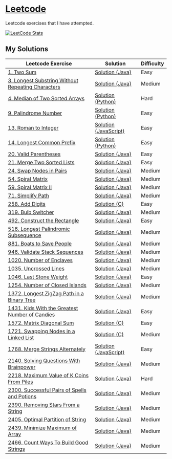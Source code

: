 # [Leetcode](https://leetcode.com/)

Leetcode exercises that I have attempted.

[![LeetCode Stats](https://leetcard.jacoblin.cool/carlintyj?theme=dark&extension=activity)](https://leetcard.jacoblin.cool/carlintyj?theme=dark&extension=activity)

## My Solutions
Leetcode Exercise|Solution|Difficulty
-----------------|---------|-----------
[1. Two Sum](https://leetcode.com/problems/two-sum/) | [Solution (Java)](https://github.com/Carlintyj/Leetcode/blob/main/1.%20TwoSum/src/Solution.java) | Easy
[3. Longest Substring Without Repeating Characters](https://leetcode.com/problems/longest-substring-without-repeating-characters/) | [Solution (Java)](https://github.com/Carlintyj/Leetcode/blob/main/3.%20Longest%20Substring%20Without%20Repeating%20Characters/src/Solution.java)| Medium
[4. Median of Two Sorted Arrays](https://leetcode.com/problems/median-of-two-sorted-arrays) | [Solution (Python)](https://github.com/Carlintyj/Leetcode/blob/main/4.%20Median%20of%20Two%20Sorted%20Arrays/Solution.py) | Hard
[9. Palindrome Number](https://leetcode.com/problems/palindrome-number/) | [Solution (Python)](https://github.com/Carlintyj/Leetcode/blob/main/9.%20Palindrome%20Number/Solution.py) | Easy
[13. Roman to Integer](https://leetcode.com/problems/roman-to-integer/) | [Solution (JavaScript)](https://github.com/Carlintyj/Leetcode/blob/main/13.%20Roman%20to%20Integer/Solution.js) | Easy
[14. Longest Common Prefix](https://leetcode.com/problems/longest-common-prefix/) | [Solution (Python)](https://github.com/Carlintyj/Leetcode/blob/main/14.%20Longest%20Common%20Prefix/Solution.py) | Easy
[20. Valid Parentheses](https://leetcode.com/problems/valid-parentheses/) | [Solution (Java)](https://github.com/Carlintyj/Leetcode/blob/main/20.%20Valid%20Parentheses/src/Solution.java) | Easy
[21. Merge Two Sorted Lists](https://leetcode.com/problems/merge-two-sorted-lists) | [Solution (Java)](https://github.com/Carlintyj/Leetcode/blob/main/21.%20Merge%20Two%20Sorted%20Lists/src/Solution%20(Recursion).java) | Easy
[24. Swap Nodes in Pairs](https://leetcode.com/problems/swap-nodes-in-pairs/) | [Solution (Java)](https://github.com/Carlintyj/Leetcode/blob/main/24.%20Swap%20Nodes%20in%20Pairs/Solution.c) | Medium
[54. Spiral Matrix](https://leetcode.com/problems/spiral-matrix/) | [Solution (Java)](https://github.com/Carlintyj/Leetcode/blob/main/54.%20Spiral%20Matrix/Solution.java) | Medium
[59. Spiral Matrix II](https://leetcode.com/problems/spiral-matrix-ii/) | [Solution (Java)](https://github.com/Carlintyj/Leetcode/blob/main/59.%20Spiral%20Matrix%20II/Solution.java) | Medium
[71. Simplify Path](https://leetcode.com/problems/simplify-path/) | [Solution (Java)](https://github.com/Carlintyj/Leetcode/blob/main/258.%20Add%20Digits/258.%20Add%20Digits.c) | Medium
[258. Add Digits](https://leetcode.com/problems/add-digits/) | [Solution (C)](https://github.com/Carlintyj/Leetcode/blob/main/71.%20Simplify%20Path/src/Solution.java) | Easy
[319. Bulb Switcher](https://leetcode.com/problems/bulb-switcher/) | [Solution (Java)](https://github.com/Carlintyj/Leetcode/blob/b76e6477702bbbc0b100953c373a28c1dd6fa286/319.%20Bulb%20Switcher/319.%20Bulb%20Switcher.java) | Medium
[492. Construct the Rectangle](https://leetcode.com/problems/construct-the-rectangle/) | [Solution (Java)](https://github.com/Carlintyj/Leetcode/blob/main/492.%20Construct%20the%20Rectangle/src/Solution.java) | Easy
[516. Longest Palindromic Subsequence](https://leetcode.com/problems/longest-palindromic-subsequence/) | [Solution (Java)](https://github.com/Carlintyj/Leetcode/blob/main/516.%20Longest%20Palindromic%20Subsequence/src/Solution.java)| Medium
[881. Boats to Save People](https://leetcode.com/problems/boats-to-save-people/) | [Solution (Java)](https://github.com/Carlintyj/Leetcode/blob/main/881.%20Boats%20to%20Save%20People/src/Solution.java) | Medium
[946. Validate Stack Sequences](https://leetcode.com/problems/validate-stack-sequences/) | [Solution (Java)](https://github.com/Carlintyj/Leetcode/blob/main/946.%20Validate%20Stack%20Sequences/src/Solution.java) | Medium
[1020. Number of Enclaves](https://leetcode.com/problems/number-of-enclaves/) | [Solution (Java)](https://github.com/Carlintyj/Leetcode/blob/main/1020.%20Number%20of%20Enclaves/src/Solution.java) | Medium
[1035. Uncrossed Lines](https://leetcode.com/problems/uncrossed-lines/) | [Solution (Java)](https://github.com/Carlintyj/Leetcode/blob/main/1035.%20Uncrossed%20Lines/Solution.java) | Medium
[1046. Last Stone Weight](https://leetcode.com/problems/last-stone-weight/) | [Solution (Java)](https://github.com/Carlintyj/Leetcode/blob/main/1046.%20Last%20Stone%20Weight/Solution.java) | Easy
[1254. Number of Closed Islands](https://leetcode.com/problems/number-of-closed-islands/) | [Solution (Java)](https://github.com/Carlintyj/Leetcode/blob/main/1254.%20Number%20of%20Closed%20Islands/src/Solution.java) | Medium
[1372. Longest ZigZag Path in a Binary Tree](https://leetcode.com/problems/longest-zigzag-path-in-a-binary-tree/) | [Solution (Java)](https://github.com/Carlintyj/Leetcode/blob/main/1372.%20Longest%20ZigZag%20Path%20in%20a%20Binary%20Tree/src/Solution.java) | Medium
[1431. Kids With the Greatest Number of Candies](https://leetcode.com/problems/kids-with-the-greatest-number-of-candies/) | [Solution (Java)](https://github.com/Carlintyj/Leetcode/blob/main/1431.%20Kids%20With%20the%20Greatest%20Number%20of%20Candies/src/Solution.java) | Easy
[1572. Matrix Diagonal Sum](https://leetcode.com/problems/matrix-diagonal-sum) | [Solution (C)](https://github.com/Carlintyj/Leetcode/blob/main/1572.%20Matrix%20Diagonal%20Sum/Solution.c) | Easy
[1721. Swapping Nodes in a Linked List](https://leetcode.com/problems/swapping-nodes-in-a-linked-list/) | [Solution (C)](https://github.com/Carlintyj/Leetcode/blob/main/1721.%20Swapping%20Nodes%20in%20a%20Linked%20List/Solution.c) | Medium
[1768. Merge Strings Alternately](https://leetcode.com/problems/merge-strings-alternately/) | [Solution (JavaScript)](https://github.com/Carlintyj/Leetcode/blob/main/1768.%20Merge%20Strings%20Alternately/Solution.js) | Easy
[2140. Solving Questions With Brainpower](https://leetcode.com/problems/solving-questions-with-brainpower) | [Solution (Java)](https://github.com/Carlintyj/Leetcode/blob/main/2140.%20Solving%20Questions%20With%20Brainpower/Solution.java) | Medium
[2218. Maximum Value of K Coins From Piles](https://leetcode.com/problems/maximum-value-of-k-coins-from-piles/description/) | [Solution (Java)](https://github.com/Carlintyj/Leetcode/blob/main/2218.%20Maximum%20Value%20of%20K%20Coins%20From%20Piles/src/Solution.java)| Hard
[2300. Successful Pairs of Spells and Potions](https://leetcode.com/problems/successful-pairs-of-spells-and-potions/) | [Solution (Java)](https://github.com/Carlintyj/Leetcode/blob/main/2300.%20Successful%20Pairs%20of%20Spells%20and%20Potions/src/Solution.java) | Medium
[2390. Removing Stars From a String](https://leetcode.com/problems/removing-stars-from-a-string/) | [Solution (Java)](https://github.com/Carlintyj/Leetcode/blob/main/2300.%20Successful%20Pairs%20of%20Spells%20and%20Potions/src/Solution.java) | Medium
[2405. Optimal Partition of String](https://leetcode.com/problems/optimal-partition-of-string/) | [Solution (Java)](https://github.com/Carlintyj/Leetcode/blob/main/2405.%20Optimal%20Partition%20of%20String/src/Solution.java) | Medium
[2439. Minimize Maximum of Array](https://leetcode.com/problems/minimize-maximum-of-array/) | [Solution (Java)](https://github.com/Carlintyj/Leetcode/blob/main/2439.%20Minimize%20Maximum%20of%20Array/src/Solution.java) | Medium
[2466. Count Ways To Build Good Strings](https://leetcode.com/problems/count-ways-to-build-good-strings/) | [Solution (Java)](https://github.com/Carlintyj/Leetcode/blob/main/2466.%20Count%20Ways%20To%20Build%20Good%20Strings/Solution.java) | Medium

